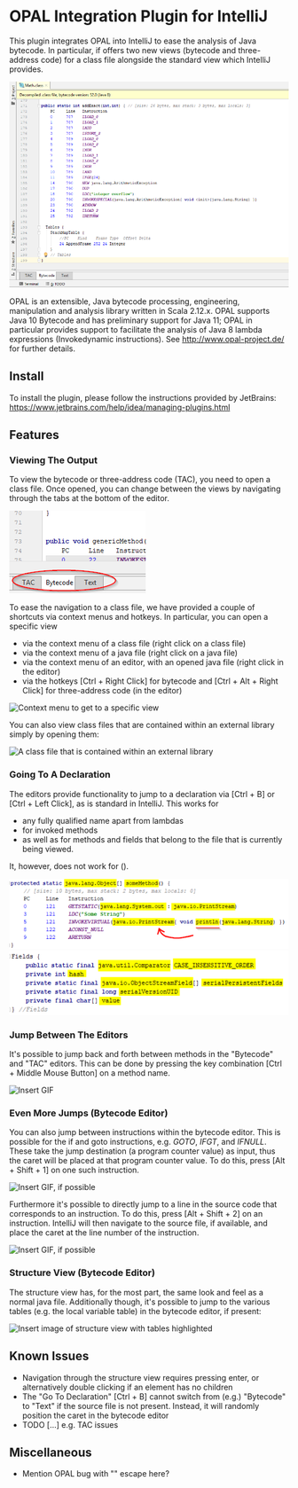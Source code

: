 # OPAL Integration Plugin for IntelliJ

This plugin integrates OPAL into IntelliJ to ease the analysis of Java bytecode. In particular, 
if offers two new views (bytecode and three-address code) for a class file alongside the standard view which IntelliJ provides.

![The bytecode of a class file](images_readme/editor_bytecode.png)

OPAL is an extensible, Java bytecode processing, engineering, manipulation and analysis library written in Scala 2.12.x. 
OPAL supports Java 10 Bytecode and has preliminary support for Java 11; OPAL in particular provides support to facilitate 
the analysis of Java 8 lambda expressions (Invokedynamic instructions). See http://www.opal-project.de/ for further details.

## Install

To install the plugin, please follow the instructions provided by JetBrains: 
https://www.jetbrains.com/help/idea/managing-plugins.html

## Features

### Viewing The Output

To view the bytecode or three-address code (TAC), you need to open a class file. Once opened, you can change between the views 
by navigating through the tabs at the bottom of the editor.

![The different editor tabs for a class file](images_readme/editor_tabs_2.png)

To ease the navigation to a class file, we have provided a couple of shortcuts via context menus and hotkeys. In particular,
you can open a specific view

- via the context menu of a class file (right click on a class file)
- via the context menu of a java file (right click on a java file)
- via the context menu of an editor, with an opened java file (right click in the editor)
- via the hotkeys [Ctrl + Right Click] for bytecode and [Ctrl + Alt + Right Click] for three-address code (in the editor)

![Context menu to get to a specific view](path/to/your/img.png)

You can also view class files that are contained within an external library simply by opening them:

![A class file that is contained within an external library](path/to/your/img.png)

### Going To A Declaration

The editors provide functionality to jump to a declaration via [Ctrl + B] or [Ctrl + Left Click], as is standard in IntelliJ.
This works for 

- any fully qualified name apart from lambdas
- for invoked methods
- as well as for methods and fields  that belong to the file that is currently being viewed. 

It, however, does not work for <clinit>().

![Everything that is marked can be jumped to. The red arrow shows to which class the method belongs to.](images_readme/jumping_methods.png)
![You can also jump to the fields of "this" class file.](images_readme/jumping_fields.png)

### Jump Between The Editors

It's possible to jump back and forth between methods in the "Bytecode" and "TAC" editors. This can be done by pressing
the key combination [Ctrl + Middle Mouse Button] on a method name.

![Insert GIF](images_readme/...png)

### Even More Jumps (Bytecode Editor)

You can also jump between instructions within the bytecode editor. This is possible for the if and goto instructions, 
e.g. *GOTO*, *IFGT*, and *IFNULL*. These take the jump destination (a program counter value) as input, 
thus the caret will be placed at that program counter value. To do this, press [Alt + Shift + 1] on one such instruction.

![Insert GIF, if possible](path/to/your/img.png)

Furthermore it's possible to directly jump to a line in the source code that corresponds to an instruction. To do this,
press [Alt + Shift + 2] on an instruction. IntelliJ will then navigate to the source file, if available, and place the caret
at the line number of the instruction.

![Insert GIF, if possible](path/to/your/img.png)


### Structure View (Bytecode Editor)

The structure view has, for the most part, the same look and feel as a normal java file. Additionally though, 
it's possible to jump to the various tables (e.g. the local variable table) in the bytecode editor, if present:

![Insert image of structure view with tables highlighted](path/to/your/img.png)

## Known Issues

- Navigation through the structure view requires pressing enter, or alternatively double clicking if an element has no children
- The "Go To Declaration" [Ctrl + B] cannot switch from (e.g.) "Bytecode" to "Text" if the source file is not present. Instead, it will randomly position the caret in the bytecode editor
- TODO [...] e.g. TAC issues

## Miscellaneous

- Mention OPAL bug with "\" escape here?